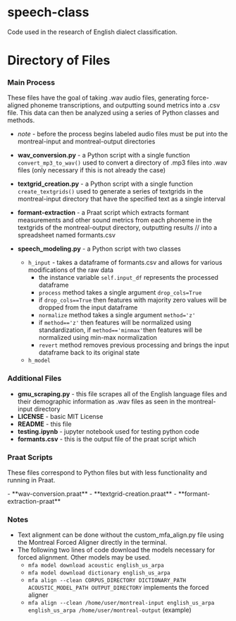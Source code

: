 # speech-class
Code used in the research of English dialect classification.
# Directory of Files
### Main Process
<p> These files have the goal of taking .wav audio files, generating force-aligned phoneme transcriptions, and outputting sound metrics into a .csv file. This data
can then be analyzed using a series of Python classes and methods. </p>

- *note* - before the process begins labeled audio files must be put into the montreal-input and montreal-output directories <br>
- **wav_conversion.py** - a Python script with a single function `convert_mp3_to_wav()` used to convert a directory of .mp3 files into .wav files (only necessary if this is not already the case) <br>
- **textgrid_creation.py** - a Python script with a single function `create_textgrids()` used to generate a series of textgrids in the montreal-input directory that have the specified text as a single interval <br>

- **formant-extraction** - a Praat script which extracts formant measurements and other sound metrics from each phoneme in the textgrids of the montreal-output directory, outputting results //
into a spreadsheet named formants.csv <br>
- **speech_modeling.py** - a Python script with two classes <br>
  - `h_input` - takes a dataframe of formants.csv and allows for various modifications of the raw data <br>
    - the instance variable `self.input_df` represents the processed dataframe <br>
    - `process` method takes a single argument `drop_cols=True` <br>
    - if `drop_cols==True` then features with majority zero values will be dropped from the input dataframe <br>
    - `normalize` method takes a single argument `method='z'` <br>
    - if `method=='z'` then features will be normalized using standardization, if `method=='minmax'`then features will be normalized using min-max normalization <br>
    - `revert` method removes previous processing and brings the input dataframe back to its original state <br>
  - `h_model` <br>

### Additional Files <br>
- **gmu_scraping.py** - this file scrapes all of the English language files and their demographic information as .wav files as seen in the montreal-input directory <br>
- **LICENSE** - basic MIT License <br>
- **README** - this file <br>
- **testing.ipynb** - jupyter notebook used for testing python code <br>
- **formants.csv** - this is the output file of the praat script which <br>

### Praat Scripts
<p> These files correspond to Python files but with less functionality and running in Praat.</p>
  - **wav-conversion.praat**
  - **textgrid-creation.praat**
  - **formant-extraction-praat**

### Notes
- Text alignment can be done without the custom_mfa_align.py file using the Montreal Forced Aligner directly in the terminal. <br>
- The following two lines of code download the models necessary for forced alignment. Other models may be used. <br>
  - `mfa model download acoustic english_us_arpa` <br>
  - `mfa model download dictionary english_us_arpa` <br>
  - `mfa align --clean CORPUS_DIRECTORY DICTIONARY_PATH ACOUSTIC_MODEL_PATH OUTPUT_DIRECTORY` implements the forced aligner <br>
  - `mfa align --clean /home/user/montreal-input english_us_arpa english_us_arpa /home/user/montreal-output` (example) <br>
